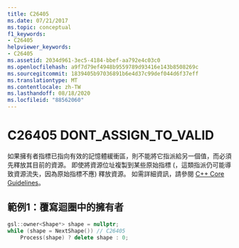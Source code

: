 ```yaml
---
title: C26405
ms.date: 07/21/2017
ms.topic: conceptual
f1_keywords:
- C26405
helpviewer_keywords:
- C26405
ms.assetid: 2034d961-3ec5-4184-bbef-aa792e4c03c0
ms.openlocfilehash: a9f7d79ef4948b9559789d93416e143b8508269c
ms.sourcegitcommit: 1839405b97036891b6e4d37c99def044d6f37eff
ms.translationtype: MT
ms.contentlocale: zh-TW
ms.lasthandoff: 08/18/2020
ms.locfileid: "88562060"
---
```

# <a name="c26405--dont_assign_to_valid"></a>C26405 DONT_ASSIGN_TO_VALID

如果擁有者指標已指向有效的記憶體緩衝區，則不能將它指派給另一個值，而必須先釋放其目前的資源。 即使將資源位址複製到某些原始指標 (，這類指派仍可能導致資源流失，因為原始指標不應) 釋放資源。 如需詳細資訊，請參閱 [C++ Core Guidelines](https://github.com/isocpp/CppCoreGuidelines/blob/master/CppCoreGuidelines.md#r3-a-raw-pointer-a-t-is-non-owning)。

## <a name="example-1-overwriting-an-owner-in-a-loop"></a>範例1：覆寫迴圈中的擁有者

```cpp
gsl::owner<Shape*> shape = nullptr;
while (shape = NextShape()) // C26405
    Process(shape) ? delete shape : 0;
```
